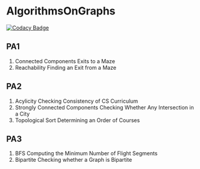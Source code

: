 # AlgorithmsOnGraphs
[![Codacy Badge](https://api.codacy.com/project/badge/Grade/505f37741f264d068bb1da5420656358)](https://www.codacy.com/app/gges5110/AlgorithmsOnGraphs?utm_source=github.com&utm_medium=referral&utm_content=gges5110/AlgorithmsOnGraphs&utm_campaign=badger)

## PA1
1. Connected Components
Exits to a Maze
2. Reachability
Finding an Exit from a Maze

## PA2
1. Acylicity
Checking Consistency of CS Curriculum
2. Strongly Connected Components
Checking Whether Any Intersection in a City
3. Topological Sort
Determining an Order of Courses

## PA3
1. BFS
Computing the Minimum Number of Flight Segments
2. Bipartite
Checking whether a Graph is Bipartite

